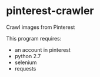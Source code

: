 # pinterest-crawler
Crawl images from Pinterest<br/>

This program requires:
- an account in pinterest
- python 2.7
- selenium
- requests
